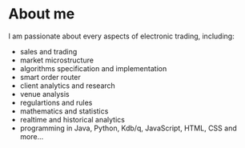 # About me

I am passionate about every aspects of electronic trading, including:

- sales and trading
- market microstructure
- algorithms specification and implementation
- smart order router
- client analytics and research
- venue analysis
- regulartions and rules
- mathematics and statistics
- realtime and historical analytics
- programming in Java, Python, Kdb/q, JavaScript, HTML, CSS and more...
